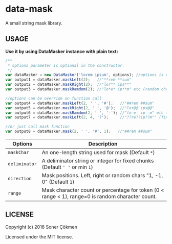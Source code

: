 # data-mask
A small string mask library.

## USAGE

 **Use it by using DataMasker instance with plain text:**

```javascript
/**
 * options parameter is optional in the constructor.
 */
var dataMasker = new DataMasker('lorem ipsum', options); //options is optional
var output1 = dataMasker.maskLeft(2);   //"**rem **sum"
var output2 = dataMasker.maskRight(2);  //"lor** ips**"
var output3 = dataMasker.maskRamdom(2); //"lo*e* ip**m" etc (random chars)

//options can be override on function call
var output4 = dataMasker.maskLeft(2, ' ', '#');   //"##rem ##sum"
var output5 = dataMasker.maskRight(2, ' ', '@');  //"lor@@ ips@@"
var output6 = dataMasker.maskRamdom(2, ' ', '-'); //"lo-e- ip--m" etc (random chars)
var output7 = dataMasker.maskLeft(2, 4, '?');     //"??re??ip??m"" (fixed chuks)

//or just call mask function
var output8 = dataMasker.mask(2, ' ', '#', 1);   //"##rem ##sum"
```

Options       | Description
--- | ---
`maskChar`    | An one-length string used for mask (Default `*`)
`deliminator` | A deliminator string or integer for fixed chunks (Default `' '` or min `1`)
`direction  ` | Mask positions. Left, right or random chars "1, -1, 0" (Default `1`)
`range`       | Mask character count or percentage for token (0 < range < 1), range=0 is random character count.

## LICENSE

Copyright (c) 2016 Soner Çökmen

Licensed under the MIT license.